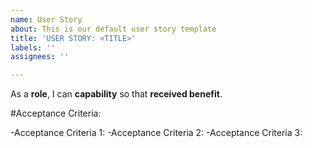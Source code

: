 ```yaml
---
name: User Story
about: This is our default user story template
title: 'USER STORY: <TITLE>'
labels: ''
assignees: ''

---
```


As a **role**, I can **capability** so that **received benefit**.

#Acceptance Criteria:

-Acceptance Criteria 1:
-Acceptance Criteria 2:
-Acceptance Criteria 3:
